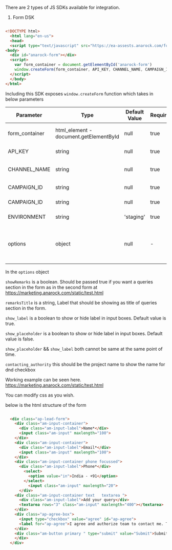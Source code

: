 There are 2 types of JS SDKs available for integration. 

1. Form DSK

```html

<!DOCTYPE html>
  <html lang="en-us">
  <head>
  <script type="text/javascript" src="https://ea-assests.anarock.com/form.js"></script></head>
<body>
  <div id="anarock-form"></div>
  <script>
    var form_container = document.getElementById('anarock-form')
    window.createForm(form_container, API_KEY, CHANNEL_NAME, CAMPAIGN_ID, ENVIRONMENT, options)
  </script>
  </body>
</html>
```

Including this SDK exposes `window.createForm` function which takes in below parameters

| Parameter | Type | Default Value | Required | Description |
| --- | --- | --- | --- | --- |
| form_container | html_element - document.getElementById | null | true | html_element where the form should be placed |
| API_KEY | string | null | true | API Key given by anarock team |
| CHANNEL_NAME | string | null | true | CHANNEL NAME given by anarock team |
| CAMPAIGN_ID | string | null | true | CAMPAIGN ID given by anarock team |
| CAMPAIGN_ID | string | null | true | CAMPAIGN ID given by anarock team |
| ENVIRONMENT | string | 'staging' | true | possible values are `staging` or `production` |
| options | object | null | - | possible keys are `showRemarks` or `remarksTitle`, `show_label`, `show_placeholder`, `contacting_authority` |


In the `options` object 

`showRemarks` is a boolean. Should be passed true if you want a queries section in the form as in the second form at https://marketing.anarock.com/static/test.html

`remarksTitle` is a string, Label that should be showing as title of queries section in the form. 

`show_label` is a boolean to show or hide label in input boxes. Default value is true.

`show_placeholder` is a boolean to show or hide label in input boxes. Default value is false.

`show_placeholder` && `show_label` both cannot be same at the same point of time.

`contacting_authority` this should be the project name to show the name for dnd checkbox

Working example can be seen here. https://marketing.anarock.com/static/test.html


You can modify css as you wish.

below is the html structure of the form

```html

  <div class="ap-lead-form">
    <div class="am-input-container">
      <div class="am-input-label">Name*</div>
      <input class="am-input" maxlength="100">
    </div>
    <div class="am-input-container">
      <div class="am-input-label">Email*</div>
      <input class="am-input" maxlength="100">
    </div>
    <div class="am-input-container phone focussed">
      <div class="am-input-label">Phone*</div>
        <select>
          <option value="in">India - +91</option>
        </select>
          <input class="am-input" maxlength="20">
      </div>
    <div class="am-input-container text   textarea ">
      <div class="am-input-label">Add your query</div>
      <textarea rows="3" class="am-input" maxlength="400"></textarea>
    </div>
    <div class="ap-agree-box">
      <input type="checkbox" value="agree" id="ap-agree">
      <label for="ap-agree">I agree and authorize team to contact me. This will override the registry with DNC / NDNC</label>
    </div>
    <div class="am-button primary " type="submit" value="Submit">Submit</div>
    </div>
  </div>

```



